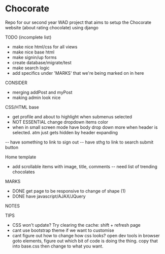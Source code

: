 # Chocorate
Repo for our second year WAD project that aims to setup the Chocorate website (about rating chocolate) using django

TODO (incomplete list)
- make nice html/css for all views	
- make nice base html
- make signin/up forms
- create database/migrate/test
- make search logic
- add specifics under 'MARKS' that we're being marked on in here

CONSIDER
- merging addPost and myPost
- making admin look nice

CSS/HTML base
- get profile and about to highlight when submenus selected
- NOT ESSENTIAL change dropdown items color
- when in small screen mode have body drop down more when header is selected. atm just gets hidden by header expanding

-- have something to link to sign out
-- have sthg to link to search submit button

Home template
- add scrollable items with image, title, comments
-- need list of trending chocolates

MARKS
- DONE get page to be responsive to change of shape (1) 
- DONE have javascript/AJAX/JQuery 

NOTES

	
TIPS
- CSS won't update? Try clearing the cache: shift + refresh page
- cant use bootstrap theme if we want to customise 
- cant figure out how to change how css looks? open dev tools in browser goto elements, 
figure out which bit of code is doing the thing. copy that into base.css then change to what you want.